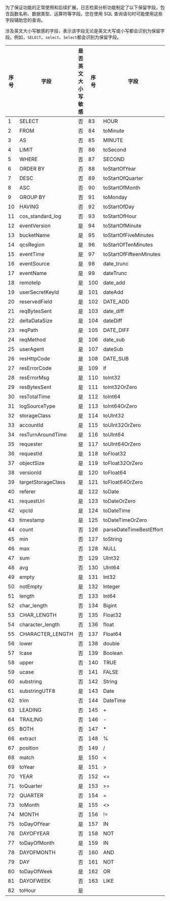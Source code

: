 为了保证功能的正常使用和后续扩展，日志检索分析功能制定了以下保留字段，包含函数名称、数据类型、运算符等字段。您在使用 SQL 查询语句时可能使用这些字段辅助您的查询。

涉及英文大小写敏感的字段，表示该字段无论是英文大写或小写都会识别为保留字段。例如，`SELECT`、`select`、`Select`都会识别为保留字段。

|序号 |字段 |是否英文大小写敏感 |序号 |字段 |是否英文大小写敏感 |
|---|---|---|---|---|---|
|1 |SELECT |否 |83 |HOUR |否 |
|2 |FROM |否 |84 |toMinute |是 |
|3 |AS |否 |85 |MINUTE |否 |
|4 |LIMIT |否 |86 |toSecond |是 |
|5 |WHERE |否 |87 |SECOND |否 |
|6 |ORDER BY |否 |88 |toStartOfYear |是 |
|7 |DESC |否 |89 |toStartOfQuarter |是 |
|8 |ASC |否 |90 |toStartOfMonth |是 |
|9 |GROUP BY |否 |91 |toMonday |是 |
|10 |HAVING |否 |92 |toStartOfDay |是 |
|11 |cos_standard_log |否 |93 |toStartOfHour |是 |
|12 |eventVersion |是 |94 |toStartOfMinute |是 |
|13 |bucketName |是 |95 |toStartOfFiveMinutes |是 |
|14 |qcsRegion |是 |96 |toStartOfTenMinutes |是 |
|15 |eventTime |是 |97 |toStartOfFifteenMinutes |是 |
|16 |eventSource |是 |98 |date_trunc |否 |
|17 |eventName |是 |99 |dateTrunc |是 |
|18 |remoteIp |是 |100 |date_add |否 |
|19 |userSecretKeyId |是 |101 |dateAdd |否 |
|20 |reservedField |是 |102 |DATE_ADD |否 |
|21 |reqBytesSent |是 |103 |date_diff |否 |
|22 |deltaDataSize |是 |104 |dateDiff |否 |
|23 |reqPath |是 |105 |DATE_DIFF |否 |
|24 |reqMethod |是 |106 |date_sub |否 |
|25 |userAgent |是 |107 |dateSub |否 |
|26 |resHttpCode |是 |108 |DATE_SUB |否 |
|27 |resErrorCode |是 |109 |if |否 |
|28 |resErrorMsg |是 |110 |toInt32 |是 |
|29 |resBytesSent |是 |111 |toInt32OrZero |是 |
|30 |resTotalTime |是 |112 |toInt64 |是 |
|31 |logSourceType |是 |113 |toInt64OrZero |是 |
|32 |storageClass |是 |114 |toUInt32 |是 |
|33 |accountId |是 |115 |toUInt32OrZero |是 |
|34 |resTurnAroundTime |是 |116 |toUInt64 |是 |
|35 |requester |是 |117 |toUInt64OrZero |是 |
|36 |requestId |是 |118 |toFloat32 |是 |
|37 |objectSize |是 |119 |toFloat32OrZero |是 |
|38 |versionId |是 |120 |toFloat64 |是 |
|39 |targetStorageClass |是 |121 |toFloat64OrZero |是 |
|40 |referer |是 |122 |toDate |是 |
|41 |requestUri |是 |123 |toDateOrZero |是 |
|42 |vpcId |是 |124 |toDateTime |是 |
|43 |timestamp |是 |125 |toDateTimeOrZero |是 |
|44 |count |否 |126 |parseDateTimeBestEffort |是 |
|45 |min |否 |127 |toString |是 |
|46 |max |否 |128 |NULL |否 |
|47 |sum |否 |129 |UInt32 |是 |
|48 |avg |否 |130 |UInt64 |是 |
|49 |empty |是 |131 |Int32 |是 |
|50 |notEmpty |是 |132 |Integer |否 |
|51 |length |否 |133 |Int64 |是 |
|52 |char_length |否 |134 |Bigint |否 |
|53 |CHAR_LENGTH |否 |135 |Float32 |是 |
|54 |character_length |否 |136 |float |否 |
|55 |CHARACTER_LENGTH |否 |137 |Float64 |是 |
|56 |lower |否 |138 |double |否 |
|57 |lcase |否 |139 |Boolean |否 |
|58 |upper |否 |140 |TRUE |否 |
|59 |ucase |否 |141 |FALSE |否 |
|60 |substring |否 |142 |String |是 |
|61 |substringUTF8 |是 |143 |Date |否 |
|62 |trim |否 |144 |DateTime |否 |
|63 |LEADING |否 |145 |+ |否 |
|64 |TRAILING |否 |146 |- |否 |
|65 |BOTH |否 |147 |* |否 |
|66 |extract |否 |148 |% |否 |
|67 |position |否 |149 |/ |否 |
|68 |match |是 |150 |< |否 |
|69 |toYear |是 |151 |> |否 |
|70 |YEAR |否 |152 |<= |否 |
|71 |toQuarter |是 |153 |>= |否 |
|72 |QUARTER |否 |154 |= |否 |
|73 |toMonth |是 |155 |<> |否 |
|74 |MONTH |否 |156 |!= |否 |
|75 |toDayOfYear |是 |157 |IN |否 |
|76 |DAYOFYEAR |否 |158 |NOT |否 |
|77 |toDayOfMonth |是 |159 |IN |否 |
|78 |DAYOFMONTH |否 |160 |AND |否 |
|79 |DAY |否 |161 |NOT |否 |
|80 |toDayOfWeek |是 |162 |OR |否 |
|81 |DAYOFWEEK |否 |163 |LIKE |否 |
|82 |toHour |是 | | | |